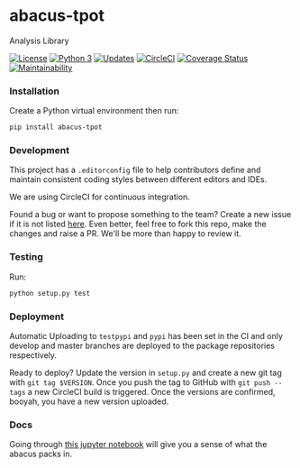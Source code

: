 # abacus-tpot
Analysis Library

[![License](https://img.shields.io/badge/License-Apache%202.0-blue.svg)](https://opensource.org/licenses/Apache-2.0)
[![Python 3](https://pyup.io/repos/github/workforce-data-initiative/tpot-abacus/python-3-shield.svg)](https://pyup.io/repos/github/workforce-data-initiative/tpot-abacus/)
[![Updates](https://pyup.io/repos/github/workforce-data-initiative/tpot-abacus/shield.svg)](https://pyup.io/repos/github/workforce-data-initiative/tpot-abacus/)
[![CircleCI](https://circleci.com/gh/workforce-data-initiative/tpot-abacus.svg?style=svg)](https://circleci.com/gh/workforce-data-initiative/tpot-abacus)
[![Coverage Status](https://coveralls.io/repos/github/workforce-data-initiative/abacus-tpot/badge.svg)](https://coveralls.io/github/workforce-data-initiative/tpot-abacus)
[![Maintainability](https://api.codeclimate.com/v1/badges/c5a146f4dd1f46bf2eaa/maintainability)](https://codeclimate.com/github/workforce-data-initiative/abacus-tpot/maintainability)

### Installation

Create a Python virtual environment then run:

```bash
pip install abacus-tpot
```

### Development

This project has a `.editorconfig` file to help contributors define and maintain consistent coding styles between different editors and IDEs.

We are using CircleCI for continuous integration.

Found a bug or want to propose something to the team? Create a new issue if it is not listed [here](https://github.com/workforce-data-initiative/tpot-abacus/issues). Even better, feel free to fork this repo, make the changes and raise a PR. We'll be more than happy to review it.

### Testing

Run:
```bash
python setup.py test
```

### Deployment

Automatic Uploading to `testpypi` and `pypi` has been set in the CI and only develop and master branches are deployed to the package repositories respectively.

Ready to deploy? Update the version in `setup.py` and create a new git tag with `git tag $VERSION`. Once you push the tag to GitHub with `git push --tags` a new CircleCI build is triggered. Once the versions are confirmed, booyah, you have a new version uploaded.

### Docs

Going through [this jupyter notebook](https://github.com/workforce-data-initiative/tpot-abacus/blob/develop/abacus.ipynb) will give you a sense of what the abacus packs in.
